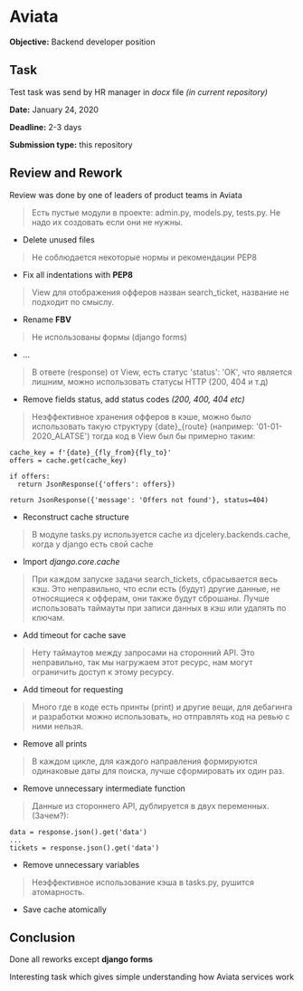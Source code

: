 # Aviata

**Objective:** Backend developer position

## Task

Test task was send by HR manager in _docx_ file _(in current repository)_

**Date:** January 24, 2020

**Deadline:** 2-3 days

**Submission type:** this repository

## Review and Rework

Review was done by one of leaders of product teams in Aviata

> Есть пустые модули в проекте: admin.py, models.py, tests.py. 
> Не надо их создовать если они не нужны.

* Delete unused files

> Не соблюдается некоторые нормы и рекомендации PEP8

* Fix all indentations with **PEP8**

> View для отображения офферов назван search_ticket, название не подходит по смыслу.

* Rename **FBV**

> Не использованы формы (django forms)

* ...

> В ответе (response) от View, есть статус 'status': 'OK', что является лишним, 
> можно использовать статусы HTTP (200, 404 и т.д)

* Remove fields status, add status codes _(200, 400, 404 etc)_

> Неэффективное хранения офферов в кэше, можно было использовать такую структуру 
> {date}_{route} (например: '01-01-2020_ALATSE') тогда код в View был бы примерно таким:

```
cache_key = f'{date}_{fly_from}{fly_to}'
offers = cache.get(cache_key)

if offers:
  return JsonResponse({'offers': offers})

return JsonResponse({'message': 'Offers not found'}, status=404)
```

* Reconstruct cache structure

> В модуле tasks.py используется cache из djcelery.backends.cache, 
> когда у django есть свой cache

* Import _django.core.cache_

> При каждом запуске задачи search_tickets, сбрасывается весь кэш. 
> Это неправильно, что если есть (будут) другие данные, не относящиеся к офферам, 
> они также будут сброшаны. Лучше использовать таймауты при записи данных в кэш 
> или удалять по ключам.

* Add timeout for cache save

> Нету таймаутов между запросами на сторонний API. Это неправильно, 
> так мы нагружаем этот ресурс, нам могут ограничить доступ к этому ресурсу.

* Add timeout for requesting

> Много где в коде есть принты (print) и другие вещи, для дебагинга и разработки 
> можно использовать, но отправлять код на ревью с ними нельзя.

* Remove all prints

> В каждом цикле, для каждого направления формируются одинаковые даты для поиска, 
> лучше сформировать их один раз.

* Remove unnecessary intermediate function

> Данные из стороннего API, дублируется в двух переменных. (Зачем?):
  
```
data = response.json().get('data')
...
tickets = response.json().get('data')
```

* Remove unnecessary variables

> Неэффективное использование кэша в tasks.py, рушится атомарность.

* Save cache atomically

## Conclusion

Done all reworks except **django forms**

Interesting task which gives simple understanding how Aviata services work